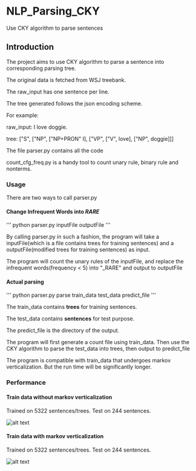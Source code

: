 # NLP_Parsing_CKY
Use CKY algorithm to parse sentences

## Introduction
The project aims to use CKY algorithm to parse a sentence into corresponding parsing tree.

The original data is fetched from WSJ treebank.

The raw_input has one sentence per line.

The tree generated follows the json encoding scheme.

For example:

raw_input: I love doggie.

tree: ["S", ["NP", ["NP+PRON" I], ["VP", ["V", love], ["NP", doggie]]]

The file parser.py contains all the code

count_cfg_freq.py is a handy tool to count unary rule, binary rule and nonterms.

### Usage

There are two ways to call parser.py

#### Change Infrequent Words into _RARE_

'''
python parser.py inputFile outputFile
'''

By calling parser.py in such a fashion, the program will take a inputFile(which is a file contains trees for training sentences)
and a outputFile(modified trees for training sentences) as input.

The program will count the unary rules of the inputFile, and replace the infrequent words(frequency < 5) into "_RARE" and output to outputFile

#### Actual parsing 

'''
python parser.py parse train_data test_data predict_file
'''

The train_data contains **trees** for training sentences.

The test_data contains **sentences** for test purpose.

The predict_file is the directory of the output.

The program will first generate a count file using train_data. Then use the CKY algorithm to parse the test_data into trees, then output to predict_file

The program is compatible with train_data that undergoes markov verticalization. But the run time will be significantly longer.

### Performance

#### Train data without markov verticalization

Trained on 5322 sentences/trees. Test on 244 sentences.

![alt text](https://s1.postimg.org/16cs7pm1q7/parser_eval_without_markov_vert.png)

#### Train data with markov verticalization

Trained on 5322 sentences/trees. Test on 244 sentences.

![alt text](https://s1.postimg.org/57orm3pxdb/parser_eval_with_markov_vert.png)
